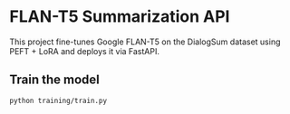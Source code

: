 # FLAN-T5 Summarization API

This project fine-tunes Google FLAN-T5 on the DialogSum dataset using PEFT + LoRA and deploys it via FastAPI.

## Train the model

```bash
python training/train.py

